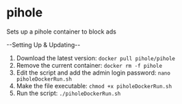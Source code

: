# pihole
Sets up a pihole container to block ads
 
--Setting Up & Updating--

1. Download the latest version: `docker pull pihole/pihole`
2. Remove the current container: `docker rm -f pihole`
3. Edit the script and add the admin login password: `nano piholeDockerRun.sh`
4. Make the file executable: `chmod +x piholeDockerRun.sh`
5. Run the script: `./piholeDockerRun.sh`
